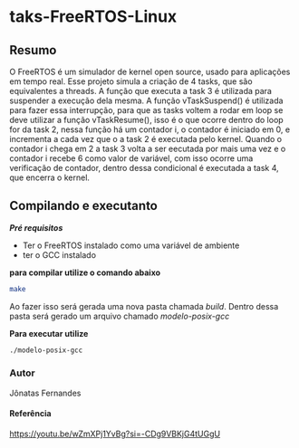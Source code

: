# taks-FreeRTOS-Linux

## Resumo
O FreeRTOS é um simulador de kernel open source, usado para aplicações em tempo real. Esse projeto simula a criação de 4 tasks, que são equivalentes a threads. A função que executa a task 3 é utilizada para suspender a execução dela mesma. A função vTaskSuspend() é utilizada para fazer essa interrupção, para que as tasks voltem a rodar em loop se deve utilizar a função vTaskResume(), isso é o que ocorre dentro do loop for da task 2, nessa função há um contador i, o contador é iniciado em 0, e incrementa a cada vez que o a task 2 é executada pelo kernel. Quando o contador i chega em 2 a task 3 volta a ser eecutada por mais uma vez e o contador i recebe 6 como valor de variável, com isso ocorre uma verificação de contador, dentro dessa condicional é executada a task 4, que encerra o kernel.

## Compilando e executanto

***Pré requisitos***

- Ter o FreeRTOS instalado como uma variável de ambiente
- ter o GCC instalado

**para compilar utilize o comando abaixo**

```bash
make
```

Ao fazer isso será gerada uma nova pasta chamada *build*. Dentro dessa pasta será gerado um arquivo chamado *modelo-posix-gcc*

**Para executar utilize**

```bash
./modelo-posix-gcc
```

### Autor
Jônatas Fernandes

#### Referência
https://youtu.be/wZmXPj1YvBg?si=-CDg9VBKjG4tUGgU
